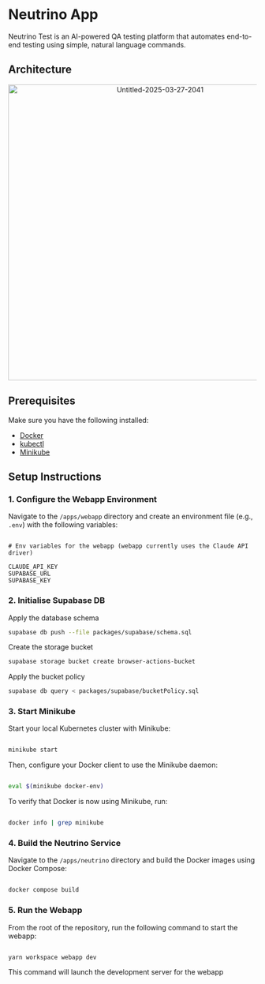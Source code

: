 # Neutrino App

Neutrino Test is an AI-powered QA testing platform that automates end-to-end testing using simple, natural language commands.

[//]: # "[![Neutrino-test](https://github.com/user-attachments/assets/f1071c61-09e8-4e47-8e6e-5321727b9917)
](https://www.youtube.com/watch?v=VL6-dZdQI_M)"


## Architecture

<p align="center">
  <img
    src="https://github.com/user-attachments/assets/e7219565-663e-43e7-88a1-7be72878dc9f"
    alt="Untitled-2025-03-27-2041"
    width="600"
  />
</p>



## Prerequisites

Make sure you have the following installed:

- [Docker](https://docs.docker.com/get-docker/)
- [kubectl](https://kubernetes.io/docs/tasks/tools/)
- [Minikube](https://minikube.sigs.k8s.io/docs/start/)

## Setup Instructions

### 1. Configure the Webapp Environment

Navigate to the `/apps/webapp` directory and create an environment file (e.g., `.env`) with the following variables:

```env

# Env variables for the webapp (webapp currently uses the Claude API driver)

CLAUDE_API_KEY
SUPABASE_URL
SUPABASE_KEY

```



### 2. Initialise Supabase DB

Apply the database schema  
   ```bash
   supabase db push --file packages/supabase/schema.sql
   ```
Create the storage bucket
   ```bash
   supabase storage bucket create browser-actions-bucket
   ```
Apply the bucket policy
   ```bash
   supabase db query < packages/supabase/bucketPolicy.sql
   ```



### 3. Start Minikube

Start your local Kubernetes cluster with Minikube:

```bash

minikube start

```

Then, configure your Docker client to use the Minikube daemon:

```bash

eval $(minikube docker-env)

```

To verify that Docker is now using Minikube, run:

```bash

docker info | grep minikube

```

### 4. Build the Neutrino Service

Navigate to the `/apps/neutrino` directory and build the Docker images using Docker Compose:

```bash

docker compose build

```

### 5. Run the Webapp

From the root of the repository, run the following command to start the webapp:

```bash

yarn workspace webapp dev

```

This command will launch the development server for the webapp
